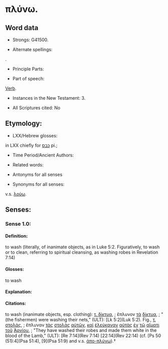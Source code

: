 # πλύνω.

<!-- Status: S2=NeedsReview -->
<!-- Lexica used for edits: BDAG, LN, FFM, A-S -->

## Word data

* Strongs: G41500.

* Alternate spellings:

.

* Principle Parts: 


* Part of speech: 

[Verb](http://ugg.readthedocs.io/en/latest/verb.html).

* Instances in the New Testament: 3.

* All Scriptures cited: No

## Etymology: 


* LXX/Hebrew glosses: 

in LXX chiefly for [כּבס](//en-uhl/H3526) pi.;

* Time Period/Ancient Authors: 


* Related words: 

* Antonyms for all senses

* Synonyms for all senses: 

 v.s. [λούω](../G30680/01.md).

## Senses: 


### Sense  1.0: 

#### Definition: 

to wash (literally, of inanimate objects, as in Luke 5:2.  Figuratively, to wash or to clean, referring to spiritual cleansing, as washing robes in Revelation 7:14)

#### Glosses: 

to wash

#### Explanation: 


#### Citations: 

to wash (inanimate objects, esp. clothing): [τ. δίκτυα](), 
; ἔπλυνον [τὰ](../G35880/01.md) [δίκτυα](../G13500/01.md), 
; "(the fishermen) were washing their nets," (ULT):
[Lk 5:2](Luk 5:2). Fig., [τ. στολάς](), 
; ἔπλυναν [τὰς](../G35880/01.md) [στολὰς](../G47490/01.md) [αὐτῶν](../G08460/01.md), [καὶ](../G25320/01.md) [ἐλεύκαναν](../G30210/01.md) [αὐτὰς](../G08460/01.md) [ἐν](../G17220/01.md) [τῷ](../G35880/01.md) [αἵματι](../G01290/01.md) [τοῦ](../G35880/01.md) [Ἀρνίου](../G07210/01.md), 
; "They have washed their robes and made them white in the blood of the Lamb," (ULT): 
[Re 7:14](Rev 7:14) [22:14](Rev 22:14) (cf. [Ps 50 (51):4](Psa 51:4), [9](Psa 51:9) and v.s. [ἀπο-πλύνω]()).†